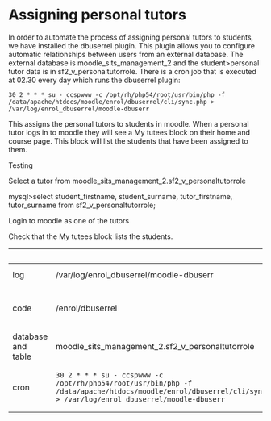 # Assigning personal tutors

In order to automate the process of assigning personal tutors to students, we have installed the dbuserrel plugin. This plugin allows you to configure automatic relationships between users from an external database. The external database is moodle\_sits\_management\_2 and the student&gt;personal tutor data is in sf2\_v\_personaltutorrole. There is a cron job that is executed at 02.30 every day which runs the dbuserrel plugin:

    30 2 * * * su - ccspwww -c /opt/rh/php54/root/usr/bin/php -f 
    /data/apache/htdocs/moodle/enrol/dbuserrel/cli/sync.php > /var/log/enrol_dbuserrel/moodle-dbuserr

This assigns the personal tutors to students in moodle. When a personal tutor logs in to moodle they will see a My tutees block on their home and course page. This block will list the students that have been assigned to them.

Testing

Select a tutor from moodle\_sits\_management\_2.sf2\_v\_personaltutorrole

mysql&gt;select student\_firstname, student\_surname, tutor\_firstname, tutor\_surname from sf2\_v\_personaltutorrole;

Login to moodle as one of the tutors

Check that the My tutees block lists the students.

<table>
<colgroup>
<col width="25%" />
<col width="25%" />
<col width="25%" />
<col width="25%" />
</colgroup>
<thead>
<tr class="header">
<th> </th>
<th> </th>
<th>server</th>
<th> </th>
</tr>
</thead>
<tbody>
<tr class="odd">
<td>log</td>
<td>/var/log/enrol_dbuserrel/moodle-dbuserr</td>
<td>moodle-admin</td>
<td> </td>
</tr>
<tr class="even">
<td>code</td>
<td>/enrol/dbuserrel</td>
<td>moodle-admin, moodle-d/e/f</td>
<td> </td>
</tr>
<tr class="odd">
<td>database and table</td>
<td>moodle_sits_management_2.sf2_v_personaltutorrole</td>
<td>moodle-db-a</td>
<td> </td>
</tr>
<tr class="even">
<td>cron</td>
<td><pre><code>30 2 * * * su - ccspwww -c /opt/rh/php54/root/usr/bin/php -f 
/data/apache/htdocs/moodle/enrol/dbuserrel/cli/sync.php &gt; /var/log/enrol_dbuserrel/moodle-dbuserr</code></pre></td>
<td>moodle-admin</td>
<td> </td>
</tr>
</tbody>
</table>

 

 

 

 
